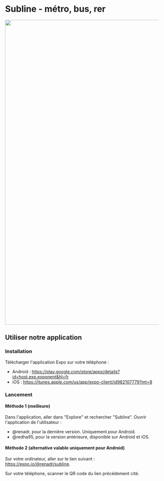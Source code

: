 # Subline - métro, bus, rer

<img src="animated111.png" width="1000px">

## Utiliser notre application

### Installation

Télécharger l'application Expo sur votre téléphone :

- Android : https://play.google.com/store/apps/details?id=host.exp.exponent&hl=fr
- iOS : https://itunes.apple.com/us/app/expo-client/id982107779?mt=8

### Lancement

#### Méthode 1 (meilleure)

Dans l'application, aller dans "Explore" et rechercher "Subline". Ouvrir l'application de l'utilisateur :
- @renadr, pour la dernière version. Uniquement pour Android.
- @redha95, pour la version antérieure, disponible sur Android et iOS.

#### Méthode 2 (alternative valable uniquement pour Android)

Sur votre ordinateur, aller sur le lien suivant : https://expo.io/@renadr/subline.

Sur votre téléphone, scanner le QR code du lien précédement cité.
